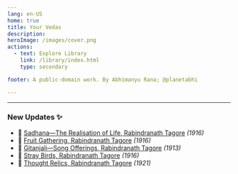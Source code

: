 ```yaml
---
lang: en-US
home: true
title: Your Vedas
description: 
heroImage: /images/cover.png
actions:
  - text: Explore Library
    link: /library/index.html
    type: secondary

footer: A public-domain work. By Abhimanyu Rana; @planetabhi

---
```


---

### New Updates ✨
- 📕 [Sadhana—The Realisation of Life, Rabindranath Tagore](./library/modern/Sadhana/index.md) <em>(1916)</em>
- 📕 [Fruit Gathering, Rabindranath Tagore](./library/modern/fruit-gathering/index.md) <em>(1916)</em>
- 📕 [Gitanjali—Song Offerings, Rabindranath Tagore](./library/modern/Gitanjali/index.md) <em>(1913)</em>
- 📕 [Stray Birds, Rabindranath Tagore](./library/modern/stray-birds/index.md) <em>(1916)</em>
- 📕 [Thought Relics, Rabindranath Tagore](./library/modern/thought-relics/index.md) <em>(1921)</em>